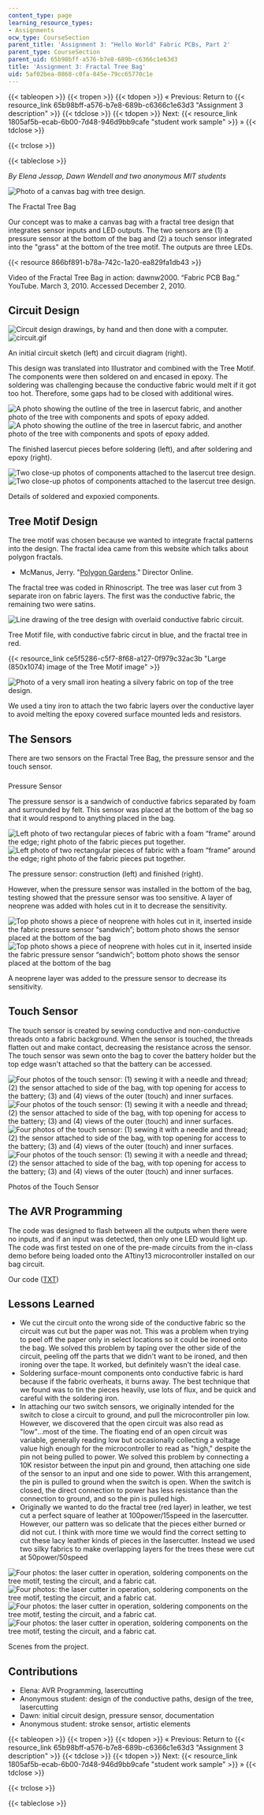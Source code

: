 ```yaml
---
content_type: page
learning_resource_types:
- Assignments
ocw_type: CourseSection
parent_title: 'Assignment 3: "Hello World" Fabric PCBs, Part 2'
parent_type: CourseSection
parent_uid: 65b98bff-a576-b7e8-689b-c6366c1e63d3
title: 'Assignment 3: Fractal Tree Bag'
uid: 5af02bea-0868-c0fa-845e-79cc65770c1e
---
```


{{< tableopen >}}
{{< tropen >}}
{{< tdopen >}}
« Previous: Return to {{< resource_link 65b98bff-a576-b7e8-689b-c6366c1e63d3 "Assignment 3 description" >}}
{{< tdclose >}}
{{< tdopen >}}
Next: {{< resource_link 1805af5b-ecab-6b00-7d48-946d9bb9cafe "student work sample" >}} »
{{< tdclose >}}

{{< trclose >}}

{{< tableclose >}}

_By Elena Jessop, Dawn Wendell and two anonymous MIT students_

![Photo of a canvas bag with tree design.](/courses/media-arts-and-sciences/mas-962-special-topics-new-textiles-spring-2010/assignments-and-projects/fabric-pcbs-part-2/fractal-tree-bag/bag.jpg)

The Fractal Tree Bag

Our concept was to make a canvas bag with a fractal tree design that integrates sensor inputs and LED outputs. The two sensors are (1) a pressure sensor at the bottom of the bag and (2) a touch sensor integrated into the "grass" at the bottom of the tree motif. The outputs are three LEDs.

{{< resource 866bf891-b78a-742c-1a20-ea829fa1db43 >}}

Video of the Fractal Tree Bag in action: dawnw2000. “Fabric PCB Bag.” YouTube. March 3, 2010. Accessed December 2, 2010.

Circuit Design
--------------

![Circuit design drawings, by hand and then done with a computer.](/courses/media-arts-and-sciences/mas-962-special-topics-new-textiles-spring-2010/assignments-and-projects/fabric-pcbs-part-2/fractal-tree-bag/AVRcircuit.jpg)![circuit.gif](/courses/media-arts-and-sciences/mas-962-special-topics-new-textiles-spring-2010/assignments-and-projects/fabric-pcbs-part-2/fractal-tree-bag/circuit.gif)

An initial circuit sketch (left) and circuit diagram (right).

This design was translated into Illustrator and combined with the Tree Motif. The components were then soldered on and encased in epoxy. The soldering was challenging because the conductive fabric would melt if it got too hot. Therefore, some gaps had to be closed with additional wires.

![A photo showing the outline of the tree in lasercut fabric, and another photo of the tree with components and spots of epoxy added. ](/courses/media-arts-and-sciences/mas-962-special-topics-new-textiles-spring-2010/assignments-and-projects/fabric-pcbs-part-2/fractal-tree-bag/laser2.jpg)![A photo showing the outline of the tree in lasercut fabric, and another photo of the tree with components and spots of epoxy added. ](/courses/media-arts-and-sciences/mas-962-special-topics-new-textiles-spring-2010/assignments-and-projects/fabric-pcbs-part-2/fractal-tree-bag/solder-done.jpg)

The finished lasercut pieces before soldering (left), and after soldering and epoxy (right).

![Two close-up photos of components attached to the lasercut tree design.](/courses/media-arts-and-sciences/mas-962-special-topics-new-textiles-spring-2010/assignments-and-projects/fabric-pcbs-part-2/fractal-tree-bag/circuit-assembled.jpg)![Two close-up photos of components attached to the lasercut tree design.](/courses/media-arts-and-sciences/mas-962-special-topics-new-textiles-spring-2010/assignments-and-projects/fabric-pcbs-part-2/fractal-tree-bag/wires-assembled.jpg)

Details of soldered and expoxied components.

Tree Motif Design
-----------------

The tree motif was chosen because we wanted to integrate fractal patterns into the design. The fractal idea came from this website which talks about polygon fractals.

*   McManus, Jerry. "[Polygon Gardens](http://director-online.dasdeck.com/buildArticle.php?id=1119)." Director Online.

The fractal tree was coded in Rhinoscript. The tree was laser cut from 3 separate iron on fabric layers. The first was the conductive fabric, the remaining two were satins.

![Line drawing of the tree design with overlaid conductive fabric circuit.](/courses/media-arts-and-sciences/mas-962-special-topics-new-textiles-spring-2010/assignments-and-projects/fabric-pcbs-part-2/fractal-tree-bag/image002.gif)

Tree Motif file, with conductive fabric circut in blue, and the fractal tree in red.

{{< resource_link ce5f5286-c5f7-8f68-a127-0f979c32ac3b "Large (850x1074) image of the Tree Motif image" >}}

![Photo of a very small iron heating a silvery fabric on top of the tree design.](/courses/media-arts-and-sciences/mas-962-special-topics-new-textiles-spring-2010/assignments-and-projects/fabric-pcbs-part-2/fractal-tree-bag/ironontrees.gif)

We used a tiny iron to attach the two fabric layers over the conductive layer to avoid melting the epoxy covered surface mounted leds and resistors.

The Sensors
-----------

There are two sensors on the Fractal Tree Bag, the pressure sensor and the touch sensor.

###   
Pressure Sensor

The pressure sensor is a sandwich of conductive fabrics separated by foam and surrounded by felt. This sensor was placed at the bottom of the bag so that it would respond to anything placed in the bag.

![Left photo of two rectangular pieces of fabric with a foam “frame” around the edge; right photo of the fabric pieces put together.](/courses/media-arts-and-sciences/mas-962-special-topics-new-textiles-spring-2010/assignments-and-projects/fabric-pcbs-part-2/fractal-tree-bag/pressure2.jpg)![Left photo of two rectangular pieces of fabric with a foam “frame” around the edge; right photo of the fabric pieces put together.](/courses/media-arts-and-sciences/mas-962-special-topics-new-textiles-spring-2010/assignments-and-projects/fabric-pcbs-part-2/fractal-tree-bag/pressure3.jpg)

The pressure sensor: construction (left) and finished (right).

However, when the pressure sensor was installed in the bottom of the bag, testing showed that the pressure sensor was too sensitive. A layer of neoprene was added with holes cut in it to decrease the sensitivity.

![Top photo shows a piece of neoprene with holes cut in it, inserted inside the fabric pressure sensor “sandwich”; bottom photo shows the sensor placed at the bottom of the bag](/courses/media-arts-and-sciences/mas-962-special-topics-new-textiles-spring-2010/assignments-and-projects/fabric-pcbs-part-2/fractal-tree-bag/neoprene.jpg)![Top photo shows a piece of neoprene with holes cut in it, inserted inside the fabric pressure sensor “sandwich”; bottom photo shows the sensor placed at the bottom of the bag](/courses/media-arts-and-sciences/mas-962-special-topics-new-textiles-spring-2010/assignments-and-projects/fabric-pcbs-part-2/fractal-tree-bag/pressure4.jpg)

A neoprene layer was added to the pressure sensor to decrease its sensitivity.

Touch Sensor
------------

The touch sensor is created by sewing conductive and non-conductive threads onto a fabric background. When the sensor is touched, the threads flatten out and make contact, decreasing the resistance across the sensor. The touch sensor was sewn onto the bag to cover the battery holder but the top edge wasn't attached so that the battery can be accessed.

![Four photos of the touch sensor: (1) sewing it with a needle and thread; (2) the sensor attached to side of the bag, with top opening for access to the battery; (3) and (4) views of the outer (touch) and inner surfaces.](/courses/media-arts-and-sciences/mas-962-special-topics-new-textiles-spring-2010/assignments-and-projects/fabric-pcbs-part-2/fractal-tree-bag/touch1.jpg)![Four photos of the touch sensor: (1) sewing it with a needle and thread; (2) the sensor attached to side of the bag, with top opening for access to the battery; (3) and (4) views of the outer (touch) and inner surfaces.](/courses/media-arts-and-sciences/mas-962-special-topics-new-textiles-spring-2010/assignments-and-projects/fabric-pcbs-part-2/fractal-tree-bag/touch4.jpg)![Four photos of the touch sensor: (1) sewing it with a needle and thread; (2) the sensor attached to side of the bag, with top opening for access to the battery; (3) and (4) views of the outer (touch) and inner surfaces.](/courses/media-arts-and-sciences/mas-962-special-topics-new-textiles-spring-2010/assignments-and-projects/fabric-pcbs-part-2/fractal-tree-bag/touch2.jpg)![Four photos of the touch sensor: (1) sewing it with a needle and thread; (2) the sensor attached to side of the bag, with top opening for access to the battery; (3) and (4) views of the outer (touch) and inner surfaces.](/courses/media-arts-and-sciences/mas-962-special-topics-new-textiles-spring-2010/assignments-and-projects/fabric-pcbs-part-2/fractal-tree-bag/touch3.jpg)

Photos of the Touch Sensor

The AVR Programming
-------------------

The code was designed to flash between all the outputs when there were no inputs, and if an input was detected, then only one LED would light up. The code was first tested on one of the pre-made circuits from the in-class demo before being loaded onto the ATtiny13 microcontroller installed on our bag circuit.

Our code ([TXT](/courses/media-arts-and-sciences/mas-962-special-topics-new-textiles-spring-2010/assignments-and-projects/fabric-pcbs-part-2/fractal-tree-bag/bag_code.txt))

Lessons Learned
---------------

*   We cut the circuit onto the wrong side of the conductive fabric so the circuit was cut but the paper was not. This was a problem when trying to peel off the paper only in select locations so it could be ironed onto the bag. We solved this problem by taping over the other side of the circuit, peeling off the parts that we didn't want to be ironed, and then ironing over the tape. It worked, but definitely wasn't the ideal case.
*   Soldering surface-mount components onto conductive fabric is hard because if the fabric overheats, it burns away. The best technique that we found was to tin the pieces heavily, use lots of flux, and be quick and careful with the soldering iron.
*   In attaching our two switch sensors, we originally intended for the switch to close a circuit to ground, and pull the microcontroller pin low. However, we discovered that the open circuit was also read as "low"...most of the time. The floating end of an open circuit was variable, generally reading low but occasionally collecting a voltage value high enough for the microcontroller to read as "high," despite the pin not being pulled to power. We solved this problem by connecting a 10K resistor between the input pin and ground, then attaching one side of the sensor to an input and one side to power. With this arrangement, the pin is pulled to ground when the switch is open. When the switch is closed, the direct connection to power has less resistance than the connection to ground, and so the pin is pulled high.
*   Originally we wanted to do the fractal tree (red layer) in leather, we test cut a perfect square of leather at 100power/15speed in the lasercutter. However, our pattern was so delicate that the pieces either burned or did not cut. I think with more time we would find the correct setting to cut these lacy leather kinds of pieces in the lasercutter. Instead we used two silky fabrics to make overlapping layers for the trees these were cut at 50power/50speed

![Four photos: the laser cutter in operation, soldering components on the tree motif, testing the circuit, and a fabric cat.](/courses/media-arts-and-sciences/mas-962-special-topics-new-textiles-spring-2010/assignments-and-projects/fabric-pcbs-part-2/fractal-tree-bag/laser1.jpg)![Four photos: the laser cutter in operation, soldering components on the tree motif, testing the circuit, and a fabric cat.](/courses/media-arts-and-sciences/mas-962-special-topics-new-textiles-spring-2010/assignments-and-projects/fabric-pcbs-part-2/fractal-tree-bag/soldering.jpg)![Four photos: the laser cutter in operation, soldering components on the tree motif, testing the circuit, and a fabric cat.](/courses/media-arts-and-sciences/mas-962-special-topics-new-textiles-spring-2010/assignments-and-projects/fabric-pcbs-part-2/fractal-tree-bag/AVRtesting.jpg)![Four photos: the laser cutter in operation, soldering components on the tree motif, testing the circuit, and a fabric cat.](/courses/media-arts-and-sciences/mas-962-special-topics-new-textiles-spring-2010/assignments-and-projects/fabric-pcbs-part-2/fractal-tree-bag/cat.jpg)

Scenes from the project.

Contributions
-------------

*   Elena: AVR Programming, lasercutting
*   Anonymous student: design of the conductive paths, design of the tree, lasercutting
*   Dawn: initial circuit design, pressure sensor, documentation
*   Anonymous student: stroke sensor, artistic elements

{{< tableopen >}}
{{< tropen >}}
{{< tdopen >}}
« Previous: Return to {{< resource_link 65b98bff-a576-b7e8-689b-c6366c1e63d3 "Assignment 3 description" >}}
{{< tdclose >}}
{{< tdopen >}}
Next: {{< resource_link 1805af5b-ecab-6b00-7d48-946d9bb9cafe "student work sample" >}} »
{{< tdclose >}}

{{< trclose >}}

{{< tableclose >}}